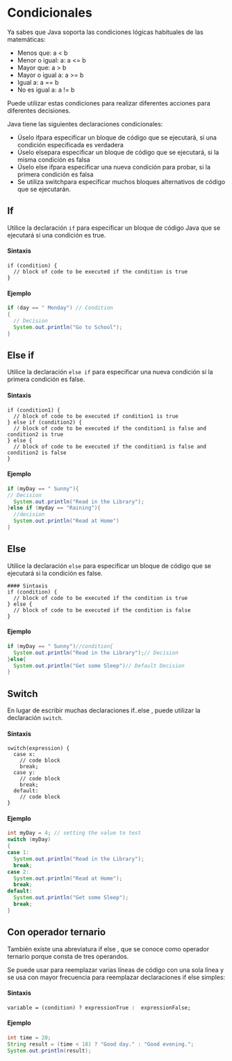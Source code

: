 # Condicionales

Ya sabes que Java soporta las condiciones lógicas habituales de las matemáticas:

- Menos que:       a < b
- Menor o igual:   a: a <= b
- Mayor que:       a > b
- Mayor o igual a: a >= b
- Igual a:         a == b
- No es igual a:   a != b

Puede utilizar estas condiciones para realizar diferentes acciones para diferentes decisiones.

Java tiene las siguientes declaraciones condicionales:

- Úselo ifpara especificar un bloque de código que se ejecutará, si una condición especificada es verdadera
- Úselo elsepara especificar un bloque de código que se ejecutará, si la misma condición es falsa
- Úselo else ifpara especificar una nueva condición para probar, si la primera condición es falsa
- Se utiliza switchpara especificar muchos bloques alternativos de código que se ejecutarán.

## If
Utilice la declaración `if` para especificar un bloque de código Java que se ejecutará si una condición es true.

#### Sintaxis

```ssh
if (condition) {
  // block of code to be executed if the condition is true
}
```

#### Ejemplo

```java
if (day == " Monday") // Condition
{
  // Decision
  System.out.println("Go to School");
}
```
## Else if
Utilice la declaración `else if` para especificar una nueva condición si la primera condición es false.

#### Sintaxis
```ssh
if (condition1) {
  // block of code to be executed if condition1 is true
} else if (condition2) {
  // block of code to be executed if the condition1 is false and condition2 is true
} else {
  // block of code to be executed if the condition1 is false and condition2 is false
}
```

#### Ejemplo
```java
if (myDay == " Sunny"){
// Decision
  System.out.println("Read in the Library");
}else if (myday == "Raining"){
  //decision
  System.out.println("Read at Home")
}
```

## Else
Utilice la declaración `else` para especificar un bloque de código que se ejecutará si la condición es false.

```shh
#### Sintaxis
if (condition) {
  // block of code to be executed if the condition is true
} else {
  // block of code to be executed if the condition is false
}
```

#### Ejemplo  
```java
if (myDay == " Sunny")//condition{
  System.out.println("Read in the Library");// Decision
}else{
  System.out.println("Get some Sleep")// Default Decision
}
```

## Switch
En lugar de escribir muchas declaraciones if..else , puede utilizar la declaración `switch`.

#### Sintaxis
```shh
switch(expression) {
  case x:
    // code block
    break;
  case y:
    // code block
    break;
  default:
    // code block
}
```

#### Ejemplo
```java
int myDay = 4; // setting the value to test
switch (myDay)
{
case 1:
  System.out.println("Read in the Library");
  break;
case 2:
  System.out.println("Read at Home");
  break;
default:
  System.out.println("Get some Sleep");
  break;
}
```

## Con operador ternario

También existe una abreviatura if else , que se conoce como operador ternario porque consta de tres operandos.

Se puede usar para reemplazar varias líneas de código con una sola línea y se usa con mayor frecuencia para reemplazar declaraciones if else simples:

#### Sintaxis

```shh
variable = (condition) ? expressionTrue :  expressionFalse;
```

#### Ejemplo  
```java
int time = 20;
String result = (time < 18) ? "Good day." : "Good evening.";
System.out.println(result);
```